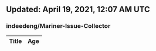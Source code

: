 ## Updated: April 19, 2021, 12:07 AM UTC


### indeedeng/Mariner-Issue-Collector
|**Title**|**Age**|
|:----|:----|